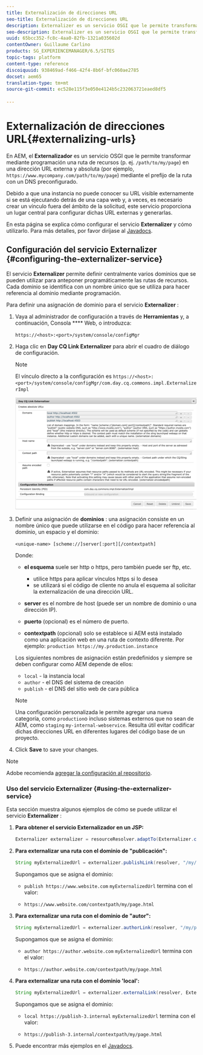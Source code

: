 ```yaml
---
title: Externalización de direcciones URL
seo-title: Externalización de direcciones URL
description: Externalizer es un servicio OSGI que le permite transformar mediante programación una ruta de recursos en una dirección URL externa y absoluta
seo-description: Externalizer es un servicio OSGI que le permite transformar mediante programación una ruta de recursos en una dirección URL externa y absoluta
uuid: 65bcc352-fc8c-4aa0-82fb-1321a035602d
contentOwner: Guillaume Carlino
products: SG_EXPERIENCEMANAGER/6.5/SITES
topic-tags: platform
content-type: reference
discoiquuid: 938469ad-f466-42f4-8b6f-bfc060ae2785
docset: aem65
translation-type: tm+mt
source-git-commit: ec528e115f3e050e4124b5c232063721eaed8df5

---
```



# Externalización de direcciones URL{#externalizing-urls}

En AEM, el **Externalizador** es un servicio OSGI que le permite transformar mediante programación una ruta de recursos (p. ej. `/path/to/my/page`) en una dirección URL externa y absoluta (por ejemplo, `https://www.mycompany.com/path/to/my/page`) mediante el prefijo de la ruta con un DNS preconfigurado.

Debido a que una instancia no puede conocer su URL visible externamente si se está ejecutando detrás de una capa web y, a veces, es necesario crear un vínculo fuera del ámbito de la solicitud, este servicio proporciona un lugar central para configurar dichas URL externas y generarlas.

En esta página se explica cómo configurar el servicio **Externalizer** y cómo utilizarlo. Para más detalles, por favor diríjase al [Javadocs](https://helpx.adobe.com/experience-manager/6-5/sites/developing/using/reference-materials/javadoc/com/day/cq/commons/Externalizer.html).

## Configuración del servicio Externalizer {#configuring-the-externalizer-service}

El servicio **Externalizer** permite definir centralmente varios dominios que se pueden utilizar para anteponer programáticamente las rutas de recursos. Cada dominio se identifica con un nombre único que se utiliza para hacer referencia al dominio mediante programación.

Para definir una asignación de dominio para el servicio **Externalizer** :

1. Vaya al administrador de configuración a través de **Herramientas** y, a continuación, Consola **** Web, o introduzca:

   `https://<host>:<port>/system/console/configMgr`

1. Haga clic en **Day CQ Link Externalizer** para abrir el cuadro de diálogo de configuración.

   >[!NOTE]
   >
   >El vínculo directo a la configuración es `https://<host>:<port>/system/console/configMgr/com.day.cq.commons.impl.ExternalizerImpl`

   ![aem-externalizer-01](assets/aem-externalizer-01.png)

1. Definir una asignación de **dominios** : una asignación consiste en un nombre único que puede utilizarse en el código para hacer referencia al dominio, un espacio y el dominio:

   `<unique-name> [scheme://]server[:port][/contextpath]`

   Donde:

   * **el esquema** suele ser http o https, pero también puede ser ftp, etc.

      * utilice https para aplicar vínculos https si lo desea
      * se utilizará si el código de cliente no anula el esquema al solicitar la externalización de una dirección URL.
   * **server** es el nombre de host (puede ser un nombre de dominio o una dirección IP).
   * **puerto** (opcional) es el número de puerto.
   * **contextpath** (opcional) solo se establece si AEM está instalado como una aplicación web en una ruta de contexto diferente.
   Por ejemplo: `production https://my.production.instance`

   Los siguientes nombres de asignación están predefinidos y siempre se deben configurar como AEM depende de ellos:

   * `local` - la instancia local
   * `author` - el DNS del sistema de creación
   * `publish` - el DNS del sitio web de cara pública
   >[!NOTE]
   >
   >Una configuración personalizada le permite agregar una nueva categoría, como `production`o incluso sistemas externos que no sean de AEM, como `staging` `my-internal-webservice`. Resulta útil evitar codificar dichas direcciones URL en diferentes lugares del código base de un proyecto.

1. Click **Save** to save your changes.

>[!NOTE]
>
>Adobe recomienda [agregar la configuración al repositorio](/help/sites-deploying/configuring.md#addinganewconfigurationtotherepository).

### Uso del servicio Externalizer {#using-the-externalizer-service}

Esta sección muestra algunos ejemplos de cómo se puede utilizar el servicio **Externalizer** :

1. **Para obtener el servicio Externalizador en un JSP:**

   ```java
   Externalizer externalizer = resourceResolver.adaptTo(Externalizer.class);
   ```

1. **Para externalizar una ruta con el dominio de &quot;publicación&quot;:**

   ```java
   String myExternalizedUrl = externalizer.publishLink(resolver, "/my/page") + ".html";
   ```

   Supongamos que se asigna el dominio:

   * `publish https://www.website.com`
   `myExternalizedUrl` termina con el valor:

   * `https://www.website.com/contextpath/my/page.html`


1. **Para externalizar una ruta con el dominio de &quot;autor&quot;:**

   ```java
   String myExternalizedUrl = externalizer.authorLink(resolver, "/my/page") + ".html";
   ```

   Supongamos que se asigna el dominio:

   * `author https://author.website.com`
   `myExternalizedUrl` termina con el valor:

   * `https://author.website.com/contextpath/my/page.html`


1. **Para externalizar una ruta con el dominio &#39;local&#39;:**

   ```java
   String myExternalizedUrl = externalizer.externalLink(resolver, Externalizer.LOCAL, "/my/page") + ".html";
   ```

   Supongamos que se asigna el dominio:

   * `local https://publish-3.internal`
   `myExternalizedUrl` termina con el valor:

   * `https://publish-3.internal/contextpath/my/page.html`


1. Puede encontrar más ejemplos en el [Javadocs](https://helpx.adobe.com/experience-manager/6-5/sites/developing/using/reference-materials/javadoc/com/day/cq/commons/Externalizer.html).
